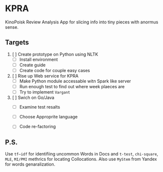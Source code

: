 
# KPRA
KinoPoisk Review Analysis
App for slicing info into tiny pieces with anormus sense.

## Targets
1. [ ] Create prototype on Python using NLTK
    * [ ] Install environment
    * [ ] Create guide
    * [ ] Create code for couple easy cases
2. [ ] Rise up Web service for KPRA
    * [ ] Make Python module accessable witn Spark like server
    * [ ] Run enough test to find out where week plaeces are
    * [ ] Try to implement `Vargant`
3. [ ] Swich on Go/Java
    * [ ] Examine test resalts
    * [ ] Choose Approprite language
    * [ ] Code re-factoring
    

## P.S. 
Use `tf–idf` for identifiing uncommon Words in Docs and `t-test`, `chi-square`, `MLE`, `MI/PMI` methrics for locating Collocations. Also use `MyStem` from Yandex for words genaralization.

